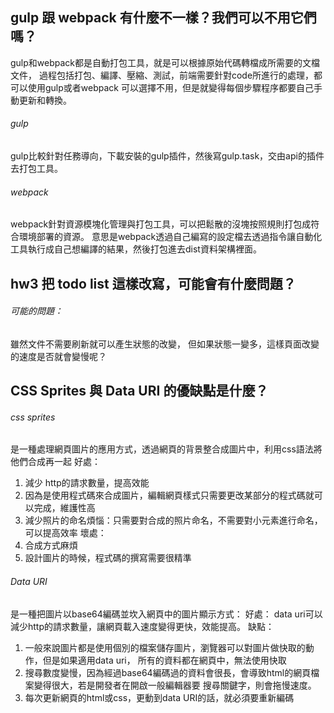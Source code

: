 ## gulp 跟 webpack 有什麼不一樣？我們可以不用它們嗎？

gulp和webpack都是自動打包工具，就是可以根據原始代碼轉檔成所需要的文檔文件，
過程包括打包、編譯、壓縮、測試，前端需要針對code所進行的處理，都可以使用gulp或者webpack
可以選擇不用，但是就變得每個步驟程序都要自己手動更新和轉換。

###### gulp
gulp比較針對任務導向，下載安裝的gulp插件，然後寫gulp.task，交由api的插件去打包工具。
###### webpack
webpack針對資源模塊化管理與打包工具，可以把鬆散的沒塊按照規則打包成符合環境部署的資源。
意思是webpack透過自己編寫的設定檔去透過指令讓自動化工具執行成自己想編譯的結果，然後打包進去dist資料架構裡面。


## hw3 把 todo list 這樣改寫，可能會有什麼問題？
###### 可能的問題：
雖然文件不需要刷新就可以產生狀態的改變，
但如果狀態一變多，這樣頁面改變的速度是否就會變慢呢？

## CSS Sprites 與 Data URI 的優缺點是什麼？

###### css sprites
是一種處理網頁圖片的應用方式，透過網頁的背景整合成圖片中，利用css語法將他們合成再一起
好處：
1. 減少 http的請求數量，提高效能
2. 因為是使用程式碼來合成圖片，編輯網頁樣式只需要更改某部分的程式碼就可以完成，維護性高
3. 減少照片的命名煩惱：只需要對合成的照片命名，不需要對小元素進行命名，可以提高效率
壞處：
1. 合成方式麻煩
2. 設計圖片的時候，程式碼的撰寫需要很精準 

###### Data URI
是一種把圖片以base64編碼並坎入網頁中的圖片顯示方式：
好處：
data uri可以減少http的請求數量，讓網頁載入速度變得更快，效能提高。
缺點：
1. 一般來說圖片都是使用個別的檔案儲存圖片，瀏覽器可以對圖片做快取的動作，但是如果適用data uri，
所有的資料都在網頁中，無法使用快取
2. 搜尋數度變慢，因為經過base64編碼過的資料會很長，會導致html的網頁檔案變得很大，若是開發者在開啟一般編輯器要
搜尋關鍵字，則會拖慢速度。
3. 每次更新網頁的html或css，更動到data URI的話，就必須要重新編碼